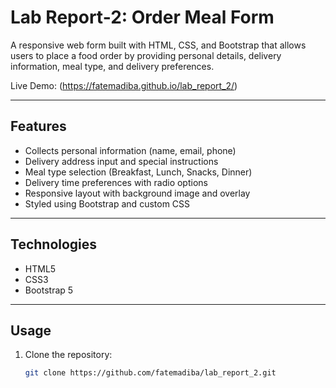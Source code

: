 # Lab Report-2: Order Meal Form

A responsive web form built with HTML, CSS, and Bootstrap that allows users to place a food order by providing personal details, delivery information, meal type, and delivery preferences.  

Live Demo: (https://fatemadiba.github.io/lab_report_2/)

---

## Features
- Collects personal information (name, email, phone)  
- Delivery address input and special instructions  
- Meal type selection (Breakfast, Lunch, Snacks, Dinner)  
- Delivery time preferences with radio options  
- Responsive layout with background image and overlay  
- Styled using Bootstrap and custom CSS  

---

## Technologies
- HTML5  
- CSS3  
- Bootstrap 5  

---

## Usage
1. Clone the repository:  
   ```bash
   git clone https://github.com/fatemadiba/lab_report_2.git
